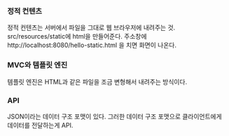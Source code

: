 ### 정적 컨텐츠
정적 컨텐츠는 서버에서 파일을 그대로 웹 브라우저에 내려주는 것.
src/resources/static에 html을 만들어준다. 
주소창에 http://localhost:8080/hello-static.html 을 치면 화면이 나온다. 

### MVC와 템플릿 엔진
템플릿 엔진은 HTML과 같은 파일을 조금 변형해서 내려주는 방식이다.

### API
JSON이라는 데이터 구조 포맷이 있다. 그러한 데이터 구조 포맷으로 클라이언트에게 데이터를 전달하는게 API. 